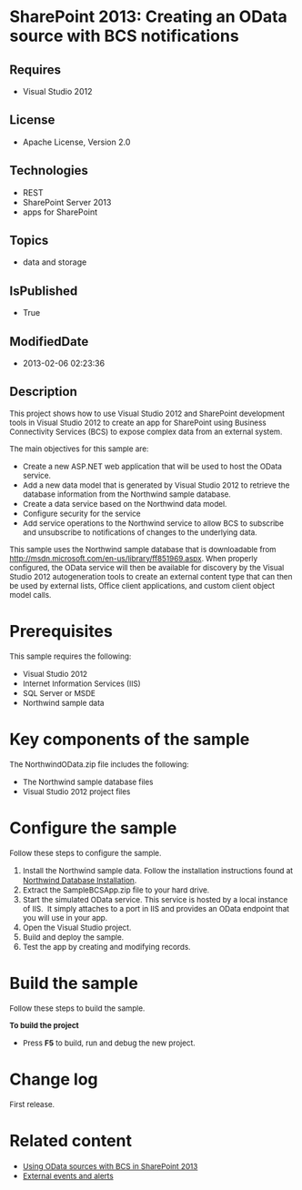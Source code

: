 # SharePoint 2013: Creating an OData source with BCS notifications
## Requires
* Visual Studio 2012
## License
* Apache License, Version 2.0
## Technologies
* REST
* SharePoint Server 2013
* apps for SharePoint
## Topics
* data and storage
## IsPublished
* True
## ModifiedDate
* 2013-02-06 02:23:36
## Description

<p><span style="font-size:small">This project shows how to use Visual Studio 2012 and SharePoint development tools in Visual Studio 2012 to create an app for SharePoint using Business Connectivity Services (BCS) to expose complex data from an external system.</span></p>
<p><span style="font-size:small">The main objectives for this sample are:</span></p>
<ul>
<li><span style="font-size:small">Create a new ASP.NET web application that will be used to host the OData service.</span>
</li><li><span style="font-size:small">Add a new data model that is generated by Visual Studio 2012 to retrieve the database information from the Northwind sample database.</span>
</li><li><span style="font-size:small">Create a data service based on the Northwind data model.</span>
</li><li><span style="font-size:small">Configure security for the service</span> </li><li><span style="font-size:small">Add service operations to the Northwind service to allow BCS to subscribe and unsubscribe to notifications of changes to the underlying data.</span>
</li></ul>
<p><span style="font-size:small">This sample uses the Northwind sample database that is downloadable from
<a title="Northwind Database Installation" href="http://msdn.microsoft.com/en-us/library/ff851969.aspx">
http://msdn.microsoft.com/en-us/library/ff851969.aspx</a>.&nbsp;When properly configured, the OData service will then be available for discovery by the Visual Studio 2012 autogeneration tools to create an external content type that can then be used by external
 lists, Office client applications, and custom client object model calls.</span></p>
<h1>Prerequisites</h1>
<p><span style="font-size:small">This sample requires the following:</span></p>
<ul>
<li><span style="font-size:small">Visual Studio 2012</span> </li><li><span style="font-size:small">Internet Information Services (IIS)</span> </li><li><span style="font-size:small">SQL Server or MSDE</span> </li><li><span style="font-size:small">Northwind sample data</span> </li></ul>
<h1>Key components of the sample</h1>
<p><span style="font-size:small">The NorthwindOData.zip file includes the following:</span></p>
<ul>
<li><span style="font-size:small">The Northwind sample database files</span> </li><li><span style="font-size:small">Visual Studio 2012 project files</span> </li></ul>
<h1>Configure the sample</h1>
<p><span style="font-size:small">Follow these steps to configure the sample.</span></p>
<ol>
<li><span style="font-size:small">Install the Northwind sample data. Follow the installation instructions found at
<a href="http://msdn.microsoft.com/en-us/library/ms227484(v=vs.90).aspx">Northwind Database Installation</a></span>.
</li><li><span style="font-size:small">Extract the SampleBCSApp.zip file to your hard drive.</span>
</li><li><span style="font-size:small">Start the simulated OData service.&nbsp;This service is hosted by a local instance of IIS.&nbsp; It simply attaches to a port in IIS and provides an OData endpoint that you will use in your app.</span>
</li><li><span style="font-size:small">Open the Visual Studio project.</span> </li><li><span style="font-size:small">Build and deploy the sample.</span> </li><li><span style="font-size:small">Test the app by creating and modifying records.</span>&nbsp;&nbsp;
</li></ol>
<h1>Build the sample</h1>
<p><span style="font-size:small">Follow these steps to build the sample.</span></p>
<p><strong><span style="font-size:small">To build the project</span></strong></p>
<ul>
<li><span style="font-size:small">Press <strong>F5</strong> to build, run and debug the new project.</span>
</li></ul>
<h1>Change log</h1>
<p><span style="font-size:small">First release.</span></p>
<h1>Related content</h1>
<ul>
<li><span style="font-size:small"><a href="http://msdn.microsoft.com/en-us/library/jj163802.aspx" target="_blank">Using OData sources with BCS in SharePoint 2013</a></span>&nbsp;
</li><li><span style="font-size:small"><a href="http://msdn.microsoft.com/en-us/library/jj164024.aspx">External events and alerts</a></span>&nbsp;
</li></ul>
